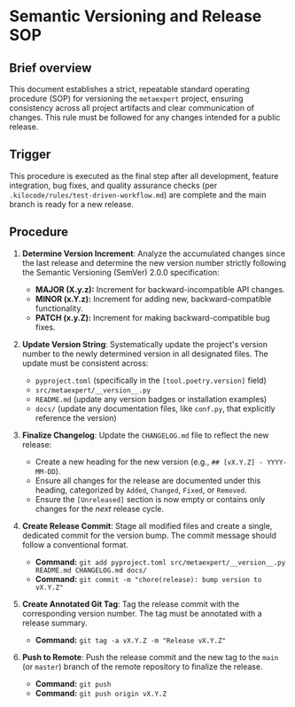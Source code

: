 # Semantic Versioning and Release SOP

## Brief overview

This document establishes a strict, repeatable standard operating procedure (SOP) for versioning the `metaexpert` project, ensuring consistency across all project artifacts and clear communication of changes. This rule must be followed for any changes intended for a public release.

## Trigger

This procedure is executed as the final step after all development, feature integration, bug fixes, and quality assurance checks (per `.kilocode/rules/test-driven-workflow.md`) are complete and the main branch is ready for a new release.

## Procedure

1. **Determine Version Increment**: Analyze the accumulated changes since the last release and determine the new version number strictly following the Semantic Versioning (SemVer) 2.0.0 specification:
    * **MAJOR (X.y.z):** Increment for backward-incompatible API changes.
    * **MINOR (x.Y.z):** Increment for adding new, backward-compatible functionality.
    * **PATCH (x.y.Z):** Increment for making backward-compatible bug fixes.

2. **Update Version String**: Systematically update the project's version number to the newly determined version in all designated files. The update must be consistent across:
    * `pyproject.toml` (specifically in the `[tool.poetry.version]` field)
    * `src/metaexpert/__version__.py`
    * `README.md` (update any version badges or installation examples)
    * `docs/` (update any documentation files, like `conf.py`, that explicitly reference the version)

3. **Finalize Changelog**: Update the `CHANGELOG.md` file to reflect the new release:
    * Create a new heading for the new version (e.g., `## [vX.Y.Z] - YYYY-MM-DD`).
    * Ensure all changes for the release are documented under this heading, categorized by `Added`, `Changed`, `Fixed`, or `Removed`.
    * Ensure the `[Unreleased]` section is now empty or contains only changes for the *next* release cycle.

4. **Create Release Commit**: Stage all modified files and create a single, dedicated commit for the version bump. The commit message should follow a conventional format.
    * **Command:** `git add pyproject.toml src/metaexpert/__version__.py README.md CHANGELOG.md docs/`
    * **Command:** `git commit -m "chore(release): bump version to vX.Y.Z"`

5. **Create Annotated Git Tag**: Tag the release commit with the corresponding version number. The tag must be annotated with a release summary.
    * **Command:** `git tag -a vX.Y.Z -m "Release vX.Y.Z"`

6. **Push to Remote**: Push the release commit and the new tag to the `main` (or `master`) branch of the remote repository to finalize the release.
    * **Command:** `git push`
    * **Command:** `git push origin vX.Y.Z`
